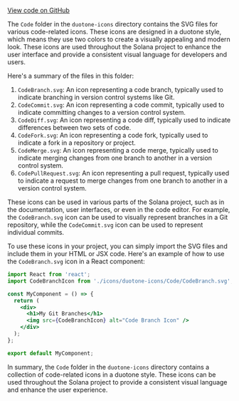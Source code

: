 
[View code on GitHub](https://github.com/solana-labs/solana/tree/master/na/docs/src/icons/duotone-icons/Code)

The `Code` folder in the `duotone-icons` directory contains the SVG files for various code-related icons. These icons are designed in a duotone style, which means they use two colors to create a visually appealing and modern look. These icons are used throughout the Solana project to enhance the user interface and provide a consistent visual language for developers and users.

Here's a summary of the files in this folder:

1. `CodeBranch.svg`: An icon representing a code branch, typically used to indicate branching in version control systems like Git.
2. `CodeCommit.svg`: An icon representing a code commit, typically used to indicate committing changes to a version control system.
3. `CodeDiff.svg`: An icon representing a code diff, typically used to indicate differences between two sets of code.
4. `CodeFork.svg`: An icon representing a code fork, typically used to indicate a fork in a repository or project.
5. `CodeMerge.svg`: An icon representing a code merge, typically used to indicate merging changes from one branch to another in a version control system.
6. `CodePullRequest.svg`: An icon representing a pull request, typically used to indicate a request to merge changes from one branch to another in a version control system.

These icons can be used in various parts of the Solana project, such as in the documentation, user interfaces, or even in the code editor. For example, the `CodeBranch.svg` icon can be used to visually represent branches in a Git repository, while the `CodeCommit.svg` icon can be used to represent individual commits.

To use these icons in your project, you can simply import the SVG files and include them in your HTML or JSX code. Here's an example of how to use the `CodeBranch.svg` icon in a React component:

```jsx
import React from 'react';
import CodeBranchIcon from './icons/duotone-icons/Code/CodeBranch.svg';

const MyComponent = () => {
  return (
    <div>
      <h1>My Git Branches</h1>
      <img src={CodeBranchIcon} alt="Code Branch Icon" />
    </div>
  );
};

export default MyComponent;
```

In summary, the `Code` folder in the `duotone-icons` directory contains a collection of code-related icons in a duotone style. These icons can be used throughout the Solana project to provide a consistent visual language and enhance the user experience.
